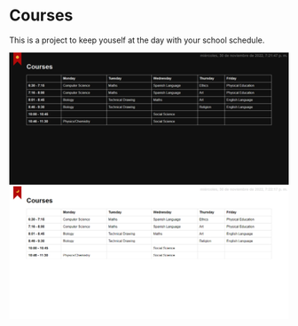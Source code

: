 # Courses
This is a project to keep youself at the day with your school schedule.

![Preview Dark](previewDark.png#gh-dark-mode-only)
![Preview Light](previewLight.png#gh-light-mode-only)